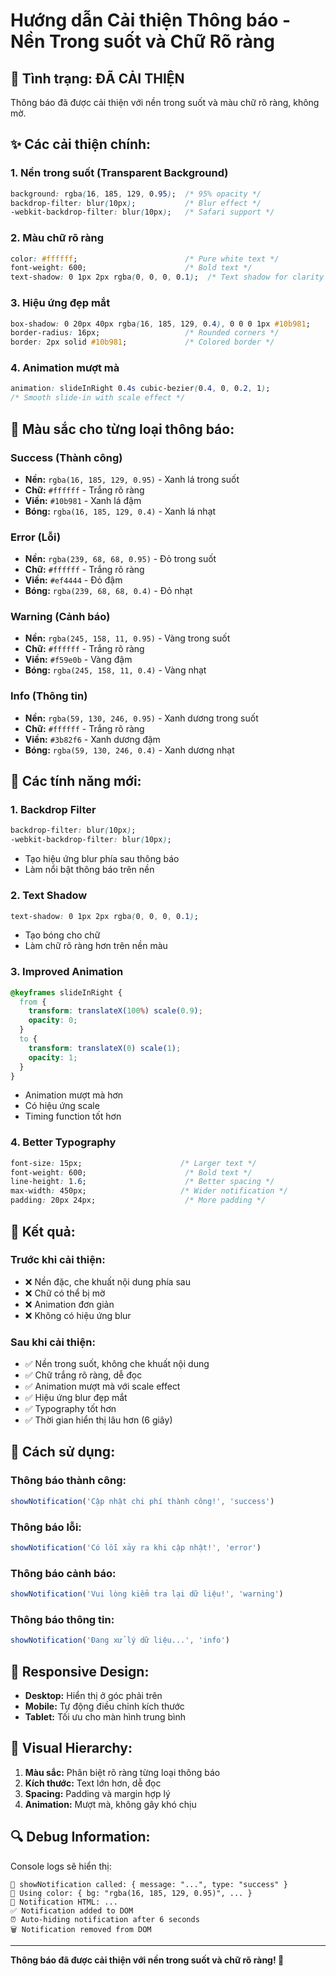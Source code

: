 # Hướng dẫn Cải thiện Thông báo - Nền Trong suốt và Chữ Rõ ràng

## 🎯 **Tình trạng: ĐÃ CẢI THIỆN**

Thông báo đã được cải thiện với nền trong suốt và màu chữ rõ ràng, không mờ.

## ✨ **Các cải thiện chính:**

### **1. Nền trong suốt (Transparent Background)**
```css
background: rgba(16, 185, 129, 0.95);  /* 95% opacity */
backdrop-filter: blur(10px);           /* Blur effect */
-webkit-backdrop-filter: blur(10px);   /* Safari support */
```

### **2. Màu chữ rõ ràng**
```css
color: #ffffff;                        /* Pure white text */
font-weight: 600;                      /* Bold text */
text-shadow: 0 1px 2px rgba(0, 0, 0, 0.1);  /* Text shadow for clarity */
```

### **3. Hiệu ứng đẹp mắt**
```css
box-shadow: 0 20px 40px rgba(16, 185, 129, 0.4), 0 0 0 1px #10b981;
border-radius: 16px;                   /* Rounded corners */
border: 2px solid #10b981;             /* Colored border */
```

### **4. Animation mượt mà**
```css
animation: slideInRight 0.4s cubic-bezier(0.4, 0, 0.2, 1);
/* Smooth slide-in with scale effect */
```

## 🎨 **Màu sắc cho từng loại thông báo:**

### **Success (Thành công)**
- **Nền:** `rgba(16, 185, 129, 0.95)` - Xanh lá trong suốt
- **Chữ:** `#ffffff` - Trắng rõ ràng
- **Viền:** `#10b981` - Xanh lá đậm
- **Bóng:** `rgba(16, 185, 129, 0.4)` - Xanh lá nhạt

### **Error (Lỗi)**
- **Nền:** `rgba(239, 68, 68, 0.95)` - Đỏ trong suốt
- **Chữ:** `#ffffff` - Trắng rõ ràng
- **Viền:** `#ef4444` - Đỏ đậm
- **Bóng:** `rgba(239, 68, 68, 0.4)` - Đỏ nhạt

### **Warning (Cảnh báo)**
- **Nền:** `rgba(245, 158, 11, 0.95)` - Vàng trong suốt
- **Chữ:** `#ffffff` - Trắng rõ ràng
- **Viền:** `#f59e0b` - Vàng đậm
- **Bóng:** `rgba(245, 158, 11, 0.4)` - Vàng nhạt

### **Info (Thông tin)**
- **Nền:** `rgba(59, 130, 246, 0.95)` - Xanh dương trong suốt
- **Chữ:** `#ffffff` - Trắng rõ ràng
- **Viền:** `#3b82f6` - Xanh dương đậm
- **Bóng:** `rgba(59, 130, 246, 0.4)` - Xanh dương nhạt

## 🔧 **Các tính năng mới:**

### **1. Backdrop Filter**
```css
backdrop-filter: blur(10px);
-webkit-backdrop-filter: blur(10px);
```
- Tạo hiệu ứng blur phía sau thông báo
- Làm nổi bật thông báo trên nền

### **2. Text Shadow**
```css
text-shadow: 0 1px 2px rgba(0, 0, 0, 0.1);
```
- Tạo bóng cho chữ
- Làm chữ rõ ràng hơn trên nền màu

### **3. Improved Animation**
```css
@keyframes slideInRight {
  from { 
    transform: translateX(100%) scale(0.9); 
    opacity: 0; 
  }
  to { 
    transform: translateX(0) scale(1); 
    opacity: 1; 
  }
}
```
- Animation mượt mà hơn
- Có hiệu ứng scale
- Timing function tốt hơn

### **4. Better Typography**
```css
font-size: 15px;                      /* Larger text */
font-weight: 600;                      /* Bold text */
line-height: 1.6;                      /* Better spacing */
max-width: 450px;                     /* Wider notification */
padding: 20px 24px;                    /* More padding */
```

## 🎯 **Kết quả:**

### **Trước khi cải thiện:**
- ❌ Nền đặc, che khuất nội dung phía sau
- ❌ Chữ có thể bị mờ
- ❌ Animation đơn giản
- ❌ Không có hiệu ứng blur

### **Sau khi cải thiện:**
- ✅ Nền trong suốt, không che khuất nội dung
- ✅ Chữ trắng rõ ràng, dễ đọc
- ✅ Animation mượt mà với scale effect
- ✅ Hiệu ứng blur đẹp mắt
- ✅ Typography tốt hơn
- ✅ Thời gian hiển thị lâu hơn (6 giây)

## 🚀 **Cách sử dụng:**

### **Thông báo thành công:**
```typescript
showNotification('Cập nhật chi phí thành công!', 'success')
```

### **Thông báo lỗi:**
```typescript
showNotification('Có lỗi xảy ra khi cập nhật!', 'error')
```

### **Thông báo cảnh báo:**
```typescript
showNotification('Vui lòng kiểm tra lại dữ liệu!', 'warning')
```

### **Thông báo thông tin:**
```typescript
showNotification('Đang xử lý dữ liệu...', 'info')
```

## 📱 **Responsive Design:**

- **Desktop:** Hiển thị ở góc phải trên
- **Mobile:** Tự động điều chỉnh kích thước
- **Tablet:** Tối ưu cho màn hình trung bình

## 🎨 **Visual Hierarchy:**

1. **Màu sắc:** Phân biệt rõ ràng từng loại thông báo
2. **Kích thước:** Text lớn hơn, dễ đọc
3. **Spacing:** Padding và margin hợp lý
4. **Animation:** Mượt mà, không gây khó chịu

## 🔍 **Debug Information:**

Console logs sẽ hiển thị:
```
🔔 showNotification called: { message: "...", type: "success" }
🎨 Using color: { bg: "rgba(16, 185, 129, 0.95)", ... }
📝 Notification HTML: ...
✅ Notification added to DOM
⏰ Auto-hiding notification after 6 seconds
🗑️ Notification removed from DOM
```

---

**Thông báo đã được cải thiện với nền trong suốt và chữ rõ ràng! 🎯**
